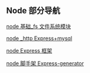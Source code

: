 ## Node 部分导航

[node 基础\_fs 文件系统模块](/Node/node基础_fs文件系统模块.md)

[node \_http Express+mysql](/Node/原生http和express+mysql.md)

[node Express 框架](/Node/Express.md)

[node 脚手架 Express-generator](/Node/脚手架Express-generator.md)
